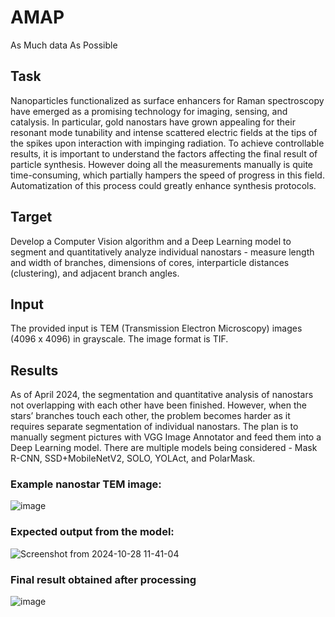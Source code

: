 # AMAP
As Much data As Possible

## Task


 Nanoparticles functionalized as surface enhancers for Raman spectroscopy have emerged as a promising technology for imaging, sensing, and catalysis. In particular, gold nanostars have grown appealing for their resonant mode tunability and intense scattered electric fields at the tips of the spikes upon interaction with impinging radiation. To achieve controllable results, it is important to understand the factors affecting the final result of particle synthesis. However doing all the measurements manually is quite time-consuming, which partially hampers the speed of progress in this field. Automatization of this process could greatly enhance synthesis protocols. 

## Target


 Develop a Computer Vision algorithm and a Deep Learning model to segment and quantitatively analyze individual nanostars - measure length and width of branches, dimensions of cores, interparticle distances (clustering),  and adjacent branch angles. 

## Input


 The provided input is TEM (Transmission Electron Microscopy) images (4096 x 4096) in grayscale. The image format is TIF.


## Results


As of April 2024, the segmentation and quantitative analysis of nanostars not overlapping with each other have been finished. However, when the stars’ branches touch each other, the problem becomes harder as it requires separate segmentation of individual nanostars. The plan is to manually segment pictures with VGG Image Annotator and feed them into a Deep Learning model. There are multiple models being considered - Mask R-CNN, SSD+MobileNetV2, SOLO, YOLAct, and PolarMask.


### Example nanostar TEM image:
![image](https://github.com/user-attachments/assets/abfb9a6e-3293-495d-8901-b9cdcb377a72)

### Expected output from the model:
![Screenshot from 2024-10-28 11-41-04](https://github.com/user-attachments/assets/5e0b07fb-7e07-4cb5-8b8e-ad9bb7d70a69)

### Final result obtained after processing
![image](https://github.com/user-attachments/assets/eb791378-036b-4e09-a0f3-34ce915e98c7)



